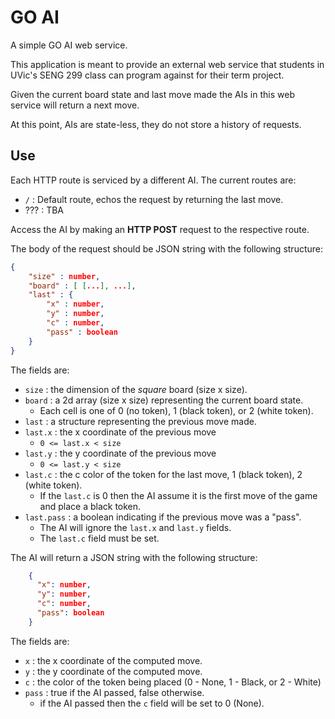 # GO AI

A simple GO AI web service. 

This application is meant to provide an external web service that students in UVic's SENG 299 class can program against for their term project.

Given the current board state and last move made the AIs in this web service will return a next move. 

At this point, AIs are state-less, they do not store a history of requests. 
 
## Use

Each HTTP route is serviced by a different AI. The current routes are: 
  
* `/` : Default route, echos the request by returning the last move. 
* ??? : TBA 
   
Access the AI by making an **HTTP POST** request to the respective route. 

The body of the request should be JSON string with the following structure: 
   
```JSON
{
    "size" : number,
    "board" : [ [...], ...],
    "last" : {
        "x" : number,
        "y" : number,
        "c" : number,
        "pass" : boolean
    }
}
```

The fields are: 

* `size` : the dimension of the *square* board (size x size).
* `board` : a 2d array (size x size) representing the current board state. 
    + Each cell is one of 0 (no token), 1 (black token), or 2 (white token). 
* `last` : a structure representing the previous move made.
* `last.x` : the x coordinate of the previous move 
    + `0 <= last.x < size` 
* `last.y` : the y coordinate of the previous move 
    + `0 <= last.y < size` 
* `last.c` : the c color of the token for the last move, 1 (black token), 2 (white token). 
    + If the `last.c` is 0 then the AI assume it is the first move of the game and place a black token. 
* `last.pass` : a boolean indicating if the previous move was a "pass". 
    + The AI will ignore the `last.x` and `last.y` fields.
    + The `last.c` field must be set. 

The AI will return a JSON string with the following structure: 

```JSON
    {
      "x": number,
      "y": number,
      "c": number,
      "pass": boolean
    }
```

The fields are: 

* `x` : the x coordinate of the computed move. 
* `y` : the y coordinate of the computed move.
* `c` : the color of the token being placed (0 - None, 1 - Black, or 2 - White)
* `pass` : true if the AI passed, false otherwise. 
    + if the AI passed then the `c` field will be set to 0 (None). 

